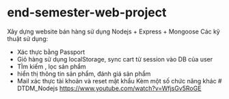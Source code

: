 # end-semester-web-project
Xây dựng website bán hàng sử dụng Nodejs + Express + Mongoose
Các kỹ thuật sử dụng: 
- Xác thực bằng Passport
- Giỏ hàng sử dụng localStorage, sync cart từ session vào DB của user
- TÌm kiếm , lọc sản phẩm
- hiển thị thông tin sản phẩm, đánh giá sản phẩm
- Mail xác thực tài khoản và reset mật khẩu
Kèm một số chức năng khác
#   D T D M _ N o d e j s 
 https://www.youtube.com/watch?v=WfjsGv5RoGE
 
